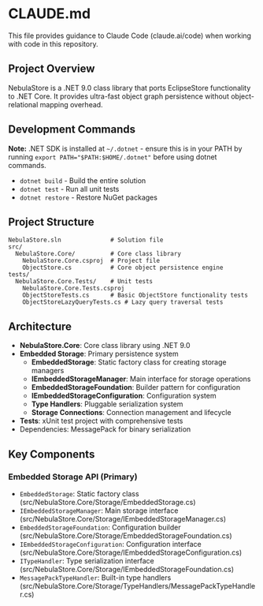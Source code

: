 # CLAUDE.md

This file provides guidance to Claude Code (claude.ai/code) when working with code in this repository.

## Project Overview

NebulaStore is a .NET 9.0 class library that ports EclipseStore functionality to .NET Core. It provides ultra-fast object graph persistence without object-relational mapping overhead.

## Development Commands

**Note:** .NET SDK is installed at `~/.dotnet` - ensure this is in your PATH by running `export PATH="$PATH:$HOME/.dotnet"` before using dotnet commands.

- `dotnet build` - Build the entire solution
- `dotnet test` - Run all unit tests
- `dotnet restore` - Restore NuGet packages

## Project Structure

```
NebulaStore.sln              # Solution file
src/
  NebulaStore.Core/          # Core class library
    NebulaStore.Core.csproj  # Project file
    ObjectStore.cs           # Core object persistence engine
tests/
  NebulaStore.Core.Tests/    # Unit tests
    NebulaStore.Core.Tests.csproj
    ObjectStoreTests.cs      # Basic ObjectStore functionality tests
    ObjectStoreLazyQueryTests.cs # Lazy query traversal tests
```

## Architecture

- **NebulaStore.Core**: Core class library using .NET 9.0
- **Embedded Storage**: Primary persistence system
  - **EmbeddedStorage**: Static factory class for creating storage managers
  - **IEmbeddedStorageManager**: Main interface for storage operations
  - **EmbeddedStorageFoundation**: Builder pattern for configuration
  - **IEmbeddedStorageConfiguration**: Configuration system
  - **Type Handlers**: Pluggable serialization system
  - **Storage Connections**: Connection management and lifecycle
- **Tests**: xUnit test project with comprehensive tests
- Dependencies: MessagePack for binary serialization

## Key Components

### Embedded Storage API (Primary)
- `EmbeddedStorage`: Static factory class (src/NebulaStore.Core/Storage/EmbeddedStorage.cs)
- `IEmbeddedStorageManager`: Main storage interface (src/NebulaStore.Core/Storage/IEmbeddedStorageManager.cs)
- `EmbeddedStorageFoundation`: Configuration builder (src/NebulaStore.Core/Storage/EmbeddedStorageFoundation.cs)
- `IEmbeddedStorageConfiguration`: Configuration interface (src/NebulaStore.Core/Storage/IEmbeddedStorageConfiguration.cs)
- `ITypeHandler`: Type serialization interface (src/NebulaStore.Core/Storage/IEmbeddedStorageFoundation.cs)
- `MessagePackTypeHandler`: Built-in type handlers (src/NebulaStore.Core/Storage/TypeHandlers/MessagePackTypeHandler.cs)
